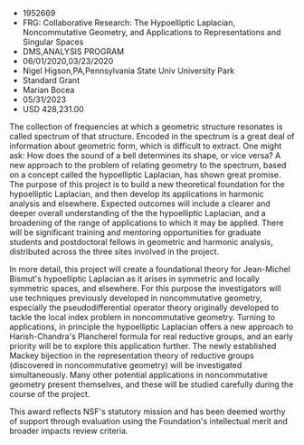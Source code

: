 
* 1952669
* FRG: Collaborative Research: The Hypoelliptic Laplacian, Noncommutative Geometry, and Applications to Representations and Singular Spaces
* DMS,ANALYSIS PROGRAM
* 06/01/2020,03/23/2020
* Nigel Higson,PA,Pennsylvania State Univ University Park
* Standard Grant
* Marian Bocea
* 05/31/2023
* USD 428,231.00

The collection of frequencies at which a geometric structure resonates is called
spectrum of that structure. Encoded in the spectrum is a great deal of
information about geometric form, which is difficult to extract. One might ask:
How does the sound of a bell determines its shape, or vice versa? A new approach
to the problem of relating geometry to the spectrum, based on a concept called
the hypoelliptic Laplacian, has shown great promise. The purpose of this project
is to build a new theoretical foundation for the hypoelliptic Laplacian, and
then develop its applications in harmonic analysis and elsewhere. Expected
outcomes will include a clearer and deeper overall understanding of the the
hypoelliptic Laplacian, and a broadening of the range of applications to which
it may be applied. There will be significant training and mentoring
opportunities for graduate students and postdoctoral fellows in geometric and
harmonic analysis, distributed across the three sites involved in the project.

In more detail, this project will create a foundational theory for Jean-Michel
Bismut's hypoelliptic Laplacian as it arises in symmetric and locally symmetric
spaces, and elsewhere. For this purpose the investigators will use techniques
previously developed in noncommutative geometry, especially the
pseudodifferential operator theory originally developed to tackle the local
index problem in noncommutative geometry. Turning to applications, in principle
the hypoelliptic Laplacian offers a new approach to Harish-Chandra's Plancherel
formula for real reductive groups, and an early priority will be to explore this
application further. The newly established Mackey bijection in the
representation theory of reductive groups (discovered in noncommutative
geometry) will be investigated simultaneously. Many other potential applications
in noncommutative geometry present themselves, and these will be studied
carefully during the course of the project.

This award reflects NSF's statutory mission and has been deemed worthy of
support through evaluation using the Foundation's intellectual merit and broader
impacts review criteria.

